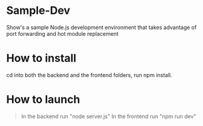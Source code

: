 # Sample-Dev
Show's a sample Node.js development environment that takes advantage of port forwarding and hot module replacement

# How to install
cd into both the backend and the frontend folders, run npm install.

# How to launch
> In the backend run "node server.js"
> In the frontend run "npm run dev"
